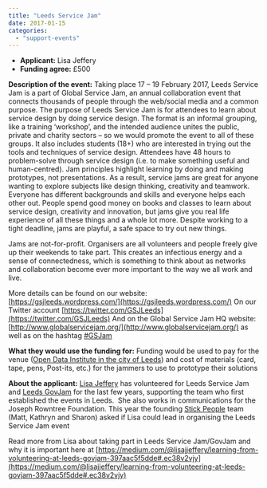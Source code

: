```yaml
---
title: "Leeds Service Jam"
date: 2017-01-15
categories: 
  - "support-events"
---
```


- **Applicant:** Lisa Jeffery
- **Funding agree:** £500

**Description of the event:** Taking place 17 – 19 February 2017, Leeds Service Jam is a part of Global Service Jam, an annual collaboration event that connects thousands of people through the web/social media and a common purpose. The purpose of Leeds Service Jam is for attendees to learn about service design by doing service design. The format is an informal grouping, like a training ‘workshop’, and the intended audience unites the public, private and charity sectors – so we would promote the event to all of these groups. It also includes students (18+) who are interested in trying out the tools and techniques of service design. Attendees have 48 hours to problem-solve through service design (i.e. to make something useful and human-centred). Jam principles highlight learning by doing and making prototypes, not presentations. As a result, service jams are great for anyone wanting to explore subjects like design thinking, creativity and teamwork. Everyone has different backgrounds and skills and everyone helps each other out. People spend good money on books and classes to learn about service design, creativity and innovation, but jams give you real life experience of all these things and a whole lot more. Despite working to a tight deadline, jams are playful, a safe space to try out new things.  
  
Jams are not-for-profit. Organisers are all volunteers and people freely give up their weekends to take part. This creates an infectious energy and a sense of connectedness, which is something to think about as networks and collaboration become ever more important to the way we all work and live.  
  
More details can be found on our website: [https://gsjleeds.wordpress.com/](https://gsjleeds.wordpress.com/) On our Twitter account [https://twitter.com/GSJLeeds](https://twitter.com/GSJLeeds) And on the Global Service Jam HQ website: [http://www.globalservicejam.org/](http://www.globalservicejam.org/) as well as on the hashtag [#GSJam](https://twitter.com/hashtag/gsjam)  
  
**What they would use the funding for:** Funding would be used to pay for the venue ([Open Data Institute in the city of Leeds](https://theodi.org/nodes/leeds)) and cost of materials (card, tape, pens, Post-its, etc.) for the jammers to use to prototype their solutions  
  
**About the applicant:** [Lisa Jeffery](https://twitter.com/lisajjeffery) has volunteered for Leeds Service Jam and [Leeds GovJam](https://leedsgovjam.wordpress.com/) for the last few years, supporting the team who first established the events in Leeds.  She also works in communications for the Joseph Rowntree Foundation. This year the founding [Stick People](https://twitter.com/stickpeopleHQ) team (Matt, Kathryn and Sharon) asked if Lisa could lead in organising the Leeds Service Jam event  
  
Read more from Lisa about taking part in Leeds Service Jam/GovJam and why it is important here at [https://medium.com/@lisajjeffery/learning-from-volunteering-at-leeds-govjam-397aac5f5dde#.ec38v2vjy](https://medium.com/@lisajjeffery/learning-from-volunteering-at-leeds-govjam-397aac5f5dde#.ec38v2vjy)
